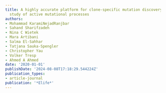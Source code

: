 ```yaml
---
title: A highly accurate platform for clone-specific mutation discovery enables the
  study of active mutational processes
authors:
- Mohammad KaramiNejadRanjbar
- Sahand Sharifzadeh
- Nina C Wietek
- Mara Artibani
- Salma El-Sahhar
- Tatjana Sauka-Spengler
- Christopher Yau
- Volker Tresp
- Ahmed A Ahmed
date: '2020-01-01'
publishDate: '2024-08-08T17:18:29.544224Z'
publication_types:
- article-journal
publication: '*Elife*'
---
```

